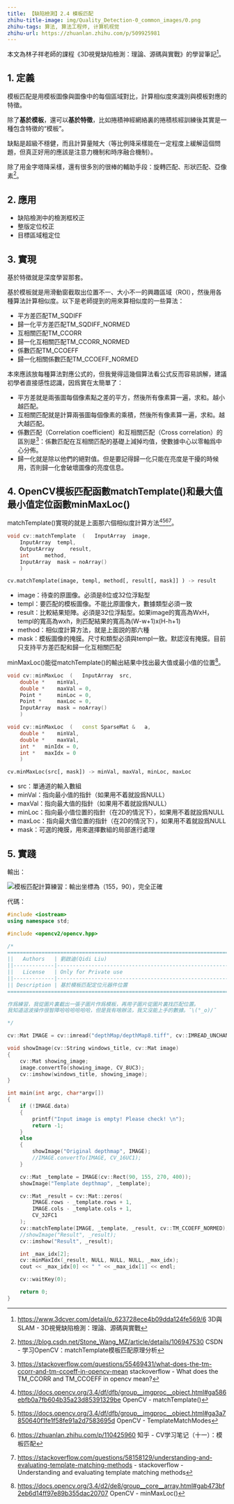```yaml
---
title: 【缺陷檢測】2.4 模板匹配
zhihu-title-image: img/Quality_Detection-0_common_images/0.png
zhihu-tags: 算法, 算法工程师, 计算机视觉
zhihu-url: https://zhuanlan.zhihu.com/p/509925981
---
```

本文為林子祥老師的課程《3D視覺缺陷檢測：理論、源碼與實戰》的學習筆記[^1]。

## 1. 定義

模板匹配是用模板圖像與圖像中的每個區域對比，計算相似度來識別與模板對應的特徵。

除了**基於模板**，還可以**基於特徵**，比如捲積神經網絡裏的捲積核經訓練後其實是一種包含特徵的“模板”。

缺點是超級不穩健，而且計算量賊大（等比例降采樣能在一定程度上緩解這個問題，但真正好用的應該是注意力機制和時序融合機制）。

除了用金字塔降采樣，還有很多別的很棒的輔助手段：旋轉匹配、形狀匹配、亞像素[^6]。

## 2. 應用

- 缺陷檢測中的檢測框校正
- 整版定位校正
- 目標區域粗定位

## 3. 實現

基於特徵就是深度學習那套。

基於模板就是用滑動窗截取出位置不一、大小不一的興趣區域（ROI），然後用各種算法計算相似度。以下是老師提到的用來算相似度的一些算法：
- 平方差匹配TM_SQDIFF
- 歸一化平方差匹配TM_SQDIFF_NORMED
- 互相關匹配TM_CCORR
- 歸一化互相關匹配TM_CCORR_NORMED
- 係數匹配TM_CCOEFF
- 歸一化相關係數匹配TM_CCOEFF_NORMED

本來應該放每種算法對應公式的，但我覺得這幾個算法看公式反而容易誤解，建議初學者直接感性認識，因爲實在太簡單了：
- 平方差就是兩張圖每個像素點之差的平方，然後所有像素算一遍，求和。越小越匹配。
- 互相關匹配就是計算兩張圖每個像素的乘積，然後所有像素算一遍，求和。越大越匹配。
- 係數匹配（Correlation coefficient）和互相關匹配（Cross correlation）的區別是[^8]：係數匹配在互相關匹配的基礎上減掉均值，使數據中心以零軸爲中心分佈。
- 歸一化就是除以他們的絕對值。但是要記得歸一化只能在亮度是干擾的時候用，否則歸一化會破壞圖像的亮度信息。

## 4. OpenCV模板匹配函數matchTemplate()和最大值最小值定位函數minMaxLoc()

matchTemplate()實現的就是上面那六個相似度計算方法[^2][^3][^4][^7]。
```cpp
void cv::matchTemplate	(	InputArray 	image,
    InputArray 	templ,
    OutputArray 	result,
    int 	method,
    InputArray 	mask = noArray() 
    )	
```
```python
cv.matchTemplate(image, templ, method[, result[, mask]]	) -> result
```
- image：待查的原圖像。必須是8位或32位浮點型
- templ：要匹配的模板圖像。不能比原圖像大，數據類型必須一致
- result：比較結果矩陣。必須是32位浮點型。如果image的寬高為WxH，templ的寬高為wxh，則匹配結果的寬高為(W-w+1)x(H-h+1)
- method：相似度計算方法，就是上面説的那六種
- mask：模板圖像的掩膜。尺寸和類型必須與templ一致。默認沒有掩膜。目前只支持平方差匹配和歸一化互相關匹配

minMaxLoc()能從matchTemplate()的輸出結果中找出最大值或最小值的位置[^5]。
```cpp
void cv::minMaxLoc	(	InputArray 	src,
    double * 	minVal,
    double * 	maxVal = 0,
    Point * 	minLoc = 0,
    Point * 	maxLoc = 0,
    InputArray 	mask = noArray() 
    )		

void cv::minMaxLoc	(	const SparseMat & 	a,
    double * 	minVal,
    double * 	maxVal,
    int * 	minIdx = 0,
    int * 	maxIdx = 0 
    )	
```
```python
cv.minMaxLoc(src[, mask]) -> minVal, maxVal, minLoc, maxLoc
```
- src：單通道的輸入數組
- minVal：指向最小值的指針（如果用不着就設爲NULL）
- maxVal：指向最大值的指針（如果用不着就設爲NULL）
- minLoc：指向最小值位置的指針（在2D的情況下），如果用不着就設爲NULL
- maxLoc：指向最大值位置的指針（在2D的情況下），如果用不着就設爲NULL
- mask：可選的掩膜，用來選擇數組的局部進行處理

## 5. 實踐

輸出：

![模板匹配計算練習：輸出坐標為（155，90），完全正確](img/Quality_Detection-05_template_matching/5-1.png)

代碼：
```cpp
#include <iostream>
using namespace std;

#include <opencv2/opencv.hpp>

/*
===============================================================================
||   Authors   | 劉啟迪(Qidi Liu)
||-------------|---------------------------------------------------------------
||   License   | Only for Private use
||-------------|---------------------------------------------------------------
|| Description | 基於模板匹配定位元器件位置
===============================================================================

作爲練習，我從圖片裏截出一張子圖片作爲模板，再用子圖片從圖片裏找匹配位置。
我知道這波操作很智障哈哈哈哈哈哈，但是我有啥辦法，我又沒能上手的數據。¯\(°_o)/¯

*/

cv::Mat IMAGE = cv::imread("depthMap/depthMap8.tiff", cv::IMREAD_UNCHANGED);

void showImage(cv::String windows_title, cv::Mat image)
{
    cv::Mat showing_image;
    image.convertTo(showing_image, CV_8UC3);
    cv::imshow(windows_title, showing_image);
}

int main(int argc, char*argv[])
{
    if (!IMAGE.data)
    {
        printf("Input image is empty! Please check! \n");
        return -1;
    }
    else
    {
        showImage("Original depthmap", IMAGE);
        //IMAGE.convertTo(IMAGE, CV_16UC1);
    }

    cv::Mat _template = IMAGE(cv::Rect(90, 155, 270, 400));
    showImage("Template depthmap", _template);

    cv::Mat _result = cv::Mat::zeros(
        IMAGE.rows - _template.rows + 1,
        IMAGE.cols - _template.cols + 1,
        CV_32FC1
    );
    cv::matchTemplate(IMAGE, _template, _result, cv::TM_CCOEFF_NORMED);
    //showImage("Result", _result);
    cv::imshow("Result", _result);

    int _max_idx[2];
    cv::minMaxIdx(_result, NULL, NULL, NULL, _max_idx);
    cout << _max_idx[0] << " " << _max_idx[1] << endl;

    cv::waitKey(0);

    return 0;
}
```

[^1]: https://www.3dcver.com/detail/p_623728ece4b09dda124fe569/6 3D與SLAM - 3D視覺缺陷檢測：理論、源碼與實戰
[^2]: https://docs.opencv.org/3.4/df/dfb/group__imgproc__object.html#ga586ebfb0a7fb604b35a23d85391329be OpenCV - matchTemplate()
[^3]: https://docs.opencv.org/3.4/df/dfb/group__imgproc__object.html#ga3a7850640f1fe1f58fe91a2d7583695d OpenCV - TemplateMatchModes
[^4]: https://zhuanlan.zhihu.com/p/110425960 知乎 - CV学习笔记（十一）：模板匹配
[^5]: https://docs.opencv.org/3.4/d2/de8/group__core__array.html#gab473bf2eb6d14ff97e89b355dac20707 OpenCV - minMaxLoc()
[^6]: https://blog.csdn.net/Stone_Wang_MZ/article/details/106947530 CSDN - 学习OpenCV：matchTemplate模板匹配原理分析
[^7]: https://stackoverflow.com/questions/58158129/understanding-and-evaluating-template-matching-methods - stackoverflow - Understanding and evaluating template matching methods
[^8]: https://stackoverflow.com/questions/55469431/what-does-the-tm-ccorr-and-tm-ccoeff-in-opencv-mean stackoverflow - What does the TM_CCORR and TM_CCOEFF in opencv mean?

